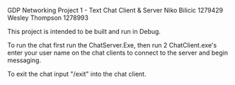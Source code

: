GDP Networking Project 1 - Text Chat Client & Server
Niko Bilicic 1279429
Wesley Thompson 1278993

This project is intended to be built and run in Debug.

To run the chat first run the ChatServer.Exe, 
then run 2 ChatClient.exe's enter your user name on the chat clients to connect to the server and begin messaging.

To exit the chat input "/exit" into the chat client.
